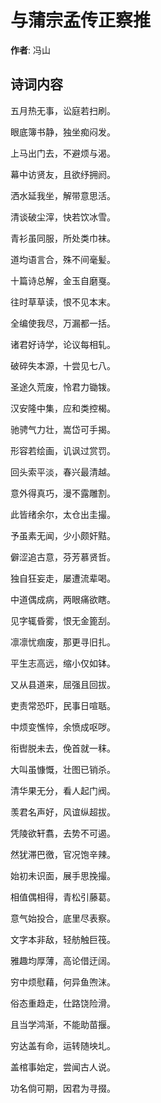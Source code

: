 # 与蒲宗孟传正察推

**作者**: 冯山

## 诗词内容

五月热无事，讼庭若扫刷。

眼底簿书静，独坐痴闷发。

上马出门去，不避烦与渴。

幕中访贤友，且欲纾拥阏。

洒水延我坐，解带意思活。

清谈破尘滓，快若饮冰雪。

青衫虽同服，所处类巾袜。

道均语言合，殊不间毫髪。

十篇诗总解，金玉自磨戛。

往时草草读，恨不见本末。

全编使我尽，万漏都一括。

诸君好诗学，论议每相轧。

破碎失本源，十尝见七八。

圣途久荒废，怜君力锄䥽。

汉安隆中集，应和类控楬。

驰骋气力壮，嵩岱可手揭。

形容若绘画，讥讽过赏罚。

回头索平淡，春兴最清越。

意外得真巧，漫不露雕割。

此皆绪余尔，太仓出圭撮。

予虽素无闻，少小颇奸黠。

僻涩追古意，芬芳慕贤哲。

独自狂妄走，屡遭流辈喝。

中道偶成病，两眼痛欲瞎。

见字辄昏雾，恨无金篦刮。

凛凛忧痼废，那更寻旧扎。

平生志高远，缩小仅如钵。

又从县道来，屈强且回拔。

吏责常恐吓，民事日喧聒。

中烦变憔悴，余愤成呕哕。

衔辔脱未去，俛首就一秣。

大叫虽慷慨，壮图已销杀。

清华果无分，看人起门阀。

羡君名声好，风谊纵超拔。

凭陵欲轩翥，去势不可遏。

然犹滞巴徼，官况饱辛辣。

始初未识面，展手思挽撮。

相值偶相得，青松引藤葛。

意气始投合，底里尽表察。

文字本非敌，轻舫触巨筏。

雅趣均厚薄，高论借迂阔。

穷中烦慰藉，何异鱼喣沫。

俗态重趋走，仕路饶险滑。

且当学鸿渐，不能助苗揠。

穷达盖有命，运转随坱圠。

盖棺事始定，尝闻古人说。

功名倘可期，因君为寻掇。

